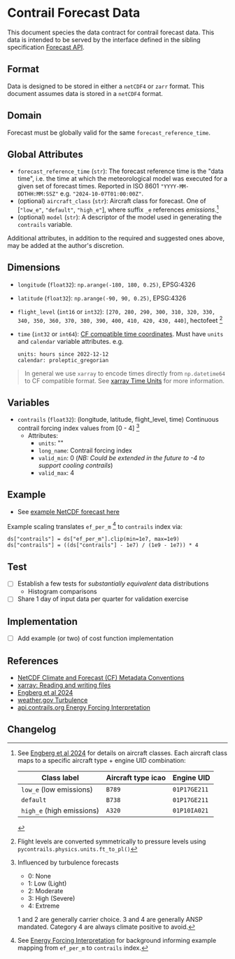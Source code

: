 # Contrail Forecast Data

This document species the data contract for contrail forecast data.
This data is intended to be served by the interface defined in the sibling specification [Forecast API](forecast-api.md).

## Format

Data is designed to be stored in either a `netCDF4` or `zarr` format.
This document assumes data is stored in a `netCDF4` format.

## Domain

Forecast must be globally valid for the same `forecast_reference_time`.

## Global Attributes

- `forecast_reference_time` (`str`): The forecast reference time is the "data time", 
i.e. the time at which the meteorological model was executed for a given set of forecast times. 
Reported in ISO 8601 `"YYYY-MM-DDTHH:MM:SSZ"` e.g. `"2024-10-07T01:00:00Z"`.
- (optional) `aircraft_class` (`str`): Aircraft class for forecast. 
One of \[`"low_e"`, `"default"`, `"high_e"`\], where suffix `_e` references *emissions*.[^emissions]
- (optional) `model` (`str`): A descriptor of the model used in generating the `contrails` variable.

Additional attributes, in addition to the required and suggested ones above, may be added at the author's discretion.

## Dimensions

- `longitude` (`float32`): `np.arange(-180, 180, 0.25)`, EPSG:4326
- `latitude` (`float32`): `np.arange(-90, 90, 0.25)`, EPSG:4326
- `flight_level` (`int16` or `int32`): `[270, 280, 290, 300, 310, 320, 330, 340, 350, 360, 370, 380, 390, 400, 410, 420, 430, 440]`, hectofeet [^flightlevels]
- `time` (`int32` or `int64`): [CF compatible time coordinates](https://cfconventions.org/cf-conventions/cf-conventions#time-coordinate). Must have `units` and `calendar` variable attributes. e.g.

	```
	units: hours since 2022-12-12
	calendar: proleptic_gregorian
	```

> In general we use `xarray` to encode times directly from `np.datetime64` to CF compatible format. See [xarray Time Units](https://docs.xarray.dev/en/stable/user-guide/io.html#time-units) for more information.

## Variables

- `contrails` (`float32`): (longitude, latitude, flight_level, time) Continuous contrail forcing index values from [0 - 4] [^contrailindex]
	- Attributes:
		- `units`: ""
		- `long_name`: Contrail forcing index
		- `valid_min`: 0 (*NB: Could be extended in the future to -4 to support cooling contrails*)
		- `valid_max`: 4

## Example

- See [example NetCDF forecast here](https://drive.google.com/file/d/1NQweF1pOrJH8RBKcdqgWzTfzD_IepO0I/view?usp=sharing)

Example scaling translates `ef_per_m` [^efinterpretation] to `contrails`  index via:

```
ds["contrails"] = ds["ef_per_m"].clip(min=1e7, max=1e9)
ds["contrails"] = ((ds["contrails"] - 1e7) / (1e9 - 1e7)) * 4
```

## Test

- [ ] Establish a few tests for *substantially equivalent* data distributions
	- Histogram comparisons
- [ ] Share 1 day of input data per quarter for validation exercise

## Implementation

- [ ] Add example (or two) of cost function implementation

## References

- [NetCDF Climate and Forecast (CF) Metadata Conventions](https://cfconventions.org/cf-conventions/cf-conventions)
- [xarray: Reading and writing files](https://docs.xarray.dev/en/stable/user-guide/io.html)
- [Engberg et al 2024](https://egusphere.copernicus.org/preprints/2024/egusphere-2024-1361/)
- [weather.gov Turbulence](https://www.weather.gov/source/zhu/ZHU_Training_Page/turbulence_stuff/turbulence/turbulence.htm#:~:text=TURBULENCE%20INTENSITY,attitude%20or%20a%20slight%20bumpiness)
- [api.contrails.org Energy Forcing Interpretation](https://apidocs.contrails.org/ef-interpretation.html)


[^emissions]: See [Engberg et al 2024](https://egusphere.copernicus.org/preprints/2024/egusphere-2024-1361/) for details on aircraft classes. Each aircraft class maps to a specific aircraft type + engine UID combination:

	| Class label | Aircraft type icao | Engine UID |
	|---|---|---|
	| `low_e` (low emissions) | `B789` | `01P17GE211` |
	| `default` | `B738` | `01P17GE211` |
	| `high_e` (high emissions) | `A320` | `01P10IA021` |

[^flightlevels]: Flight levels are converted symmetrically to pressure levels using `pycontrails.physics.units.ft_to_pl()`

[^contrailindex]: Influenced by turbulence forecasts

	- 0: None
	- 1: Low (Light)
	- 2: Moderate
	- 3: High (Severe)
	- 4: Extreme

	1 and 2 are generally carrier choice. 3 and 4 are generally ANSP mandated. Category 4 are always climate positive to avoid.

[^efinterpretation]: See [Energy Forcing Interpretation](https://apidocs.contrails.org/ef-interpretation.html) for background informing example mapping from `ef_per_m` to `contrails` index.

## Changelog
